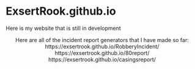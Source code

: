 # ExsertRook.github.io
Here is my website that is still in development
<p align="center">
    Here are all of the incident report generators that I have made so far:<br />
    https://exsertrook.github.io/RobberyIncident/<br />
    https://exsertrook.github.io/80report/<br />
    https://exsertrook.github.io/casingsreport/
</p>
